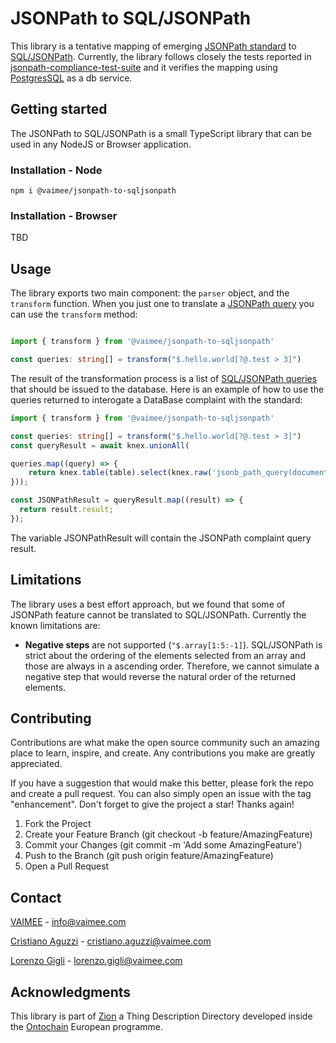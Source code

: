 # JSONPath to SQL/JSONPath

This library is a tentative mapping of emerging [JSONPath standard](https://datatracker.ietf.org/doc/html/draft-ietf-jsonpath-base) to [SQL/JSONPath](https://www.iso.org/standard/67367.html). Currently, the library follows closely the tests reported in [jsonpath-compliance-test-suite](https://github.com/jsonpath-standard/jsonpath-compliance-test-suite) and it verifies the mapping using [PostgresSQL](https://www.postgresql.org/) as a db service.

## Getting started
The JSONPath to SQL/JSONPath is a small TypeScript library that can be used in any NodeJS or Browser application. 

### Installation - Node
```
npm i @vaimee/jsonpath-to-sqljsonpath
```

### Installation - Browser
TBD

## Usage

The library exports two main component: the `parser` object, and the `transform` function. When you just one to 
translate a [JSONPath query](https://datatracker.ietf.org/doc/html/draft-ietf-jsonpath-base) you can use the `transform` method:
```ts

import { transform } from '@vaimee/jsonpath-to-sqljsonpath'

const queries: string[] = transform("$.hello.world[?@.test > 3]")

``` 

The result of the transformation process is a list of [SQL/JSONPath queries](https://www.iso.org/standard/67367.html) that should be issued to the database. Here is an example of how to use the queries returned to interogate a DataBase complaint with the standard: 
```ts
import { transform } from '@vaimee/jsonpath-to-sqljsonpath'

const queries: string[] = transform("$.hello.world[?@.test > 3]")
const queryResult = await knex.unionAll(

queries.map((query) => {
    return knex.table(table).select(knex.raw('jsonb_path_query(document, ?) as result', query)).where({ id });
}));

const JSONPathResult = queryResult.map((result) => {
  return result.result;
});
```

The variable JSONPathResult will contain the JSONPath complaint query result.

## Limitations
The library uses a best effort approach, but we found that some of JSONPath feature cannot be translated to SQL/JSONPath. Currently the known limitations are:
- **Negative steps** are not supported (`"$.array[1:5:-1]`). SQL/JSONPath is strict about the ordering of the elements selected from an array and those are always in a ascending order. Therefore, we cannot simulate a negative step that would reverse the natural order of the returned elements. 

## Contributing
Contributions are what make the open source community such an amazing place to learn, inspire, and create. Any contributions you make are greatly appreciated.

If you have a suggestion that would make this better, please fork the repo and create a pull request. You can also simply open an issue with the tag "enhancement". Don't forget to give the project a star! Thanks again!

1. Fork the Project
2. Create your Feature Branch (git checkout -b feature/AmazingFeature)
3. Commit your Changes (git commit -m 'Add some AmazingFeature')
4. Push to the Branch (git push origin feature/AmazingFeature)
5. Open a Pull Request

## Contact
[VAIMEE](vaimee.com) - [info@vaimee.com](mailto:info@vaimee.com)

[Cristiano Aguzzi](team.vaimee.com/cristiano) - [cristiano.aguzzi@vaimee.com](mailto:cristiano.aguzzi@vaimee.com)

[Lorenzo Gigli]() - [lorenzo.gigli@vaimee.com](mailto:lorenzo.gigli@vaimee.com)

## Acknowledgments

This library is part of [Zion](https://github.com/vaimee/zion/tree/main) a Thing Description Directory developed inside the [Ontochain](https://ontochain.ngi.eu/) European programme. 
